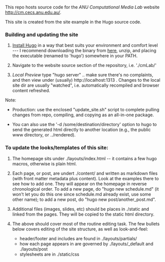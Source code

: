 


This repo hosts source code for the *ANU Computational Media Lab* website http://cm.cecs.anu.edu.au/.

This site is created from the site example in the Hugo source code.

### Building and updating the site

1. [Install Hugo](http://gohugo.io/overview/installing) in a way that best suits your environment and comfort level --- I recommend downloading the binary from [here](https://github.com/spf13/hugo/releases), unzip, and placing the executable (renamed to 'hugo') somewhere in your PATH.

2. Navigate to the website source section of the repository, i.e. './cmLab/'

3. *Local Preview* type "hugo server" .. make sure there's no complaints, and then view under (usually) http://localhost:1313 . Changes to the local site dir are usually "watched", i.e. automatically recompiled and browser content refreshed.

Note:

* Production: use the enclosed "update_site.sh" script to complete pulling changes from repo, compiling, and copying as an all-in-one package.

* You can also use the '-d /some/destination/directory' option to hugo to send the generated html directly to another location (e.g., the public www directory, or ../rendered).


### To update the looks/templates of this site:

1. The homepage sits under ./layouts/index.html -- it contains a few hugo macros, otherwise is plain html.

2. Each page, or post, are undert ./content/ and written as markdown files (with front matter metadata plus content). Look at the examples there to see how to add one. They will appear on the homepage in reverse chronological order. To add a new page, do "hugo new schedule.md" (it won't let you do this one since schedule.md already exist, use some other name); to add a new post, do "hugo new post/another_post.md".

3. Additional files (images, slides, etc) should be places in ./static and linked from the pages. They will be copied to the static html directory.

4. The above should cover most of the routine editing task. The few bullets below covers editing of the site structure, as well as look-and-feel:
	* header/footer and includes are found in ./layouts/partials/
	* how each page appears in are governed by ./layouts/_default and ./layouts/post
	* stylesheets are in ./static/css
